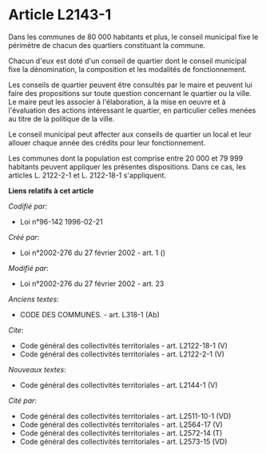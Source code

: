 # Article L2143-1

Dans les communes de 80 000 habitants et plus, le conseil municipal fixe le périmètre de chacun des quartiers constituant la
commune. 

Chacun d'eux est doté d'un conseil de quartier dont le conseil municipal fixe la dénomination, la composition et les
modalités de fonctionnement. 

Les conseils de quartier peuvent être consultés par le maire et peuvent lui faire des propositions sur toute question
concernant le quartier ou la ville. Le maire peut les associer à l'élaboration, à la mise en oeuvre et à l'évaluation des
actions intéressant le quartier, en particulier celles menées au titre de la politique de la ville. 

Le conseil municipal peut affecter aux conseils de quartier un local et leur allouer chaque année des crédits pour leur
fonctionnement. 

Les communes dont la population est comprise entre 20 000 et 79 999 habitants peuvent appliquer les présentes dispositions.
Dans ce cas, les articles L. 2122-2-1 et L. 2122-18-1 s'appliquent.

**Liens relatifs à cet article**

_Codifié par_:

  - Loi n°96-142 1996-02-21

_Créé par_:

  - Loi n°2002-276 du 27 février 2002 - art. 1 ()

_Modifié par_:

  - Loi n°2002-276 du 27 février 2002 - art. 23

_Anciens textes_:

  - CODE DES COMMUNES. - art. L318-1 (Ab)

_Cite_:

  - Code général des collectivités territoriales - art. L2122-18-1 (V)
  - Code général des collectivités territoriales - art. L2122-2-1 (V)

_Nouveaux textes_:

  - Code général des collectivités territoriales - art. L2144-1 (V)

_Cité par_:

  - Code général des collectivités territoriales - art. L2511-10-1 (VD)
  - Code général des collectivités territoriales - art. L2564-17 (V)
  - Code général des collectivités territoriales - art. L2572-14 (T)
  - Code général des collectivités territoriales - art. L2573-15 (VD)

